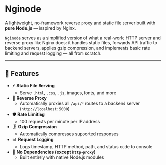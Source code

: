 # Nginode

A lightweight, no-framework reverse proxy and static file server built with **pure Node.js** — inspired by Nginx.

`Nginode` serves as a simplified version of what a real-world HTTP server and reverse proxy like Nginx does: it handles static files, forwards API traffic to backend servers, applies gzip compression, and implements basic rate limiting and request logging — all from scratch.

---

## 🚀 Features

- ⚡ **Static File Serving**
  - Serve `.html`, `.css`, `.js`, images, fonts, and more
- 🔁 **Reverse Proxy**
  - Automatically proxies all `/api/*` routes to a backend server (`http://localhost:5000`)
- 🛡️ **Rate Limiting**
  - 100 requests per minute per IP address
- 🗜️ **Gzip Compression**
  - Automatically compresses supported responses
- 📊 **Request Logging**
  - Logs timestamp, HTTP method, path, and status code to console
- 🧠 **No Dependencies (except `http-proxy`)**
  - Built entirely with native Node.js modules
